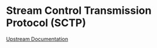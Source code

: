 # Stream Control Transmission Protocol (SCTP)

[Upstream Documentation](https://docs.openshift.com/container-platform/4.8/networking/using-sctp.html)
